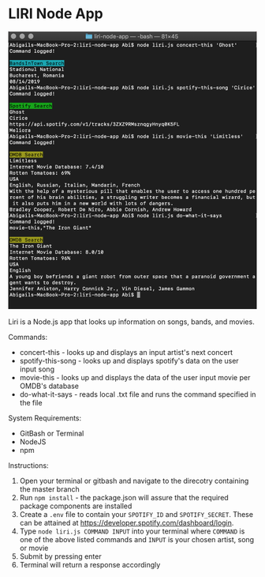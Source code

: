 # LIRI Node App

!['LIRI static preview'](liristaticprev.png)

Liri is a Node.js app that looks up information on songs, bands, and movies.

Commands:
* concert-this - looks up and displays an input artist's next concert
* spotify-this-song - looks up and displays spotify's data on the user input song
* movie-this - looks up and displays the data of the user input movie per OMDB's database
* do-what-it-says - reads local .txt file and runs the command specified in the file

System Requirements:
* GitBash or Terminal
* NodeJS
* npm

Instructions:
1. Open your terminal or gitbash and navigate to the direcotry containing the master branch
2. Run `npm install` - the package.json will assure that the required package components are installed
3. Create a `.env` file to contain your `SPOTIFY_ID` and `SPOTIFY_SECRET`. These can be attained at https://developer.spotify.com/dashboard/login.
4. Type `node liri.js COMMAND INPUT` into your terminal where `COMMAND` is one of the above listed commands and `INPUT` is your chosen artist, song or movie
5. Submit by pressing enter
6. Terminal will return a response accordingly